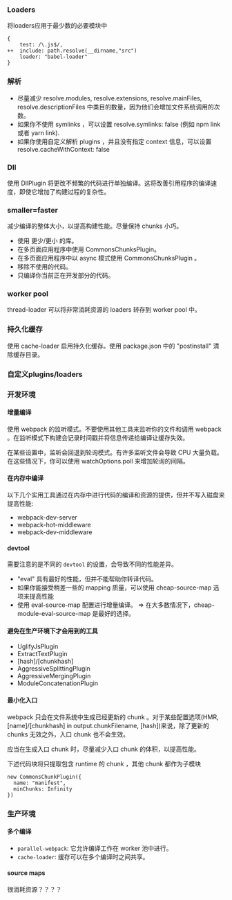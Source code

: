 ### Loaders

将loaders应用于最少数的必要模块中
```
{
    test: /\.js$/,
++  include: path.resolve(__dirname,"src")
    loader: "babel-loader"
}
```

### 解析

- 尽量减少 resolve.modules, resolve.extensions, resolve.mainFiles, resolve.descriptionFiles 中类目的数量，因为他们会增加文件系统调用的次数。
- 如果你不使用 symlinks ，可以设置 resolve.symlinks: false (例如 npm link 或者 yarn link).
- 如果你使用自定义解析 plugins ，并且没有指定 context 信息，可以设置 resolve.cacheWithContext: false

### Dll

使用 DllPlugin 将更改不频繁的代码进行单独编译。这将改善引用程序的编译速度，即使它增加了构建过程的复杂性。


### smaller=faster

减少编译的整体大小，以提高构建性能。尽量保持 chunks 小巧。

- 使用 更少/更小 的库。
- 在多页面应用程序中使用 CommonsChunksPlugin。
- 在多页面应用程序中以 async 模式使用 CommonsChunksPlugin 。
- 移除不使用的代码。
- 只编译你当前正在开发部分的代码。


### worker pool

thread-loader 可以将非常消耗资源的 loaders 转存到 worker pool 中。

### 持久化缓存

使用 cache-loader 启用持久化缓存。使用 package.json 中的 "postinstall" 清除缓存目录。

### 自定义plugins/loaders

### 开发环境

#### 增量编译

使用 webpack 的监听模式。不要使用其他工具来监听你的文件和调用 webpack 。在监听模式下构建会记录时间戳并将信息传递给编译让缓存失效。

在某些设置中，监听会回退到轮询模式。有许多监听文件会导致 CPU 大量负载。在这些情况下，你可以使用 watchOptions.poll 来增加轮询的间隔。

#### 在内存中编译

以下几个实用工具通过在内存中进行代码的编译和资源的提供，但并不写入磁盘来提高性能:

- webpack-dev-server
- webpack-hot-middleware
- webpack-dev-middleware

#### devtool

需要注意的是不同的 `devtool` 的设置，会导致不同的性能差异。

- "eval" 具有最好的性能，但并不能帮助你转译代码。
- 如果你能接受稍差一些的 mapping 质量，可以使用 cheap-source-map 选项来提高性能
- 使用 eval-source-map 配置进行增量编译。
=> 在大多数情况下，cheap-module-eval-source-map 是最好的选择。

#### 避免在生产环境下才会用到的工具

- UglifyJsPlugin
- ExtractTextPlugin
- [hash]/[chunkhash]
- AggressiveSplittingPlugin
- AggressiveMergingPlugin
- ModuleConcatenationPlugin

#### 最小化入口

webpack 只会在文件系统中生成已经更新的 chunk 。对于某些配置选项(HMR, [name]/[chunkhash] in output.chunkFilename, [hash])来说，除了更新的 chunks 无效之外，入口 chunk 也不会生效。

应当在生成入口 chunk 时，尽量减少入口 chunk 的体积，以提高性能。

下述代码块将只提取包含 runtime 的 chunk ，其他 chunk 都作为子模块

```
new CommonsChunkPlugin({
  name: "manifest",
  minChunks: Infinity
})
```

### 生产环境

#### 多个编译

- `parallel-webpack`: 它允许编译工作在 worker 池中进行。
- `cache-loader`: 缓存可以在多个编译时之间共享。

#### source maps

很消耗资源？？？？


